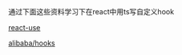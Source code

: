 通过下面这些资料学习下在react中用ts写自定义hook  


[react-use](https://github.com/streamich/react-use)  

[alibaba/hooks](https://github.com/alibaba/hooks)
